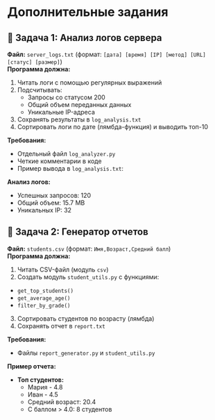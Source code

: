 # Дополнительные задания

## 📌 Задача 1: Анализ логов сервера
**Файл:** `server_logs.txt` (формат: `[дата] [время] [IP] [метод] [URL] [статус] [размер]`)  
**Программа должна:**
1. Читать логи с помощью регулярных выражений
2. Подсчитывать:
   - Запросы со статусом 200
   - Общий объем переданных данных
   - Уникальные IP-адреса
3. Сохранять результаты в `log_analysis.txt`
4. Сортировать логи по дате (лямбда-функция) и выводить топ-10

**Требования:**
- Отдельный файл `log_analyzer.py`
- Четкие комментарии в коде
- Пример вывода в `log_analysis.txt`:
  
**Анализ логов:**
- Успешных запросов: 120
- Общий объем: 15.7 MB
- Уникальных IP: 32


## 📌 Задача 2: Генератор отчетов
**Файл:** `students.csv` (формат: `Имя,Возраст,Средний балл`)  
**Программа должна:**
1. Читать CSV-файл (модуль `csv`)
2. Создать модуль `student_utils.py` с функциями:
 - `get_top_students()`
 - `get_average_age()`
 - `filter_by_grade()`
3. Сортировать студентов по возрасту (лямбда)
4. Сохранять отчет в `report.txt`

**Требования:**
- Файлы `report_generator.py` и `student_utils.py`

**Пример отчета:**
- **Топ студентов:**
    - Мария - 4.8
    - Иван - 4.5
    - Средний возраст: 20.4
    - С баллом > 4.0: 8 студентов
